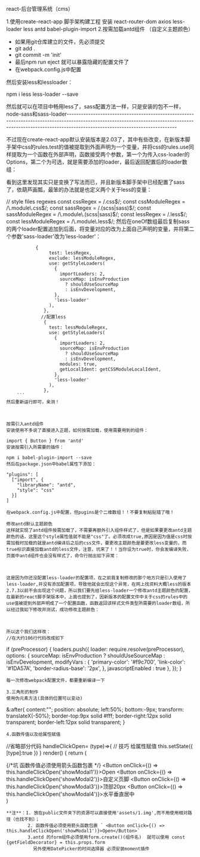 react-后台管理系统（cms）

1.使用create-react-app 脚手架构建工程 安装 react-router-dom axios less-loader less antd babel-plugin-import 
2.按需加载antd组件 （自定义主题颜色）  
 - 如果用git仓库建立的文件，先必须提交
 - git add . 
 - git commit -m 'init'
 - 最后npm run eject 就可以暴露隐藏的配置文件了
 - 在webpack.config.js中配置
 
然后安装less和lessloader：

npm i less less-loader --save


         
然后就可以在项目中畅用less了，sass配置方法一样，只是安装的包不一样，node-sass和sass-loader----------------------------------------------------------------------------------------------------------------------------------------------------------------------------------------------------------

不过现在create-react-app默认安装版本是2.03了，其中有些改变，在新版本脚手架中css的rules.test的值被提取到外面声明为一个变量，并将css的rules.use同样提取为一个函数在外部声明，函数接受两个参数，第一个为传入css-loader的Options，第二个为可选，就是需要添加的loader，最后返回配置后的loader数组：

看到这里发现其实只是变换了写法而已，并且新版本脚手架中已经配置了sass了，依葫芦画瓢，最笨的办法就是也定义两个关于less的变量：

// style files regexes
const cssRegex = /\.css$/;
const cssModuleRegex = /\.module\.css$/;
const sassRegex = /\.(scss|sass)$/;
const sassModuleRegex = /\.module\.(scss|sass)$/;
const lessRegex = /\.less$/;
const lessModuleRegex = /\.module\.less$/;
然后在oneOf数组最后复制sass的两个loader配置追加到后面，将变量对应的改为上面自己声明的变量，并将第二个参数'sass-loader'改为'less-loader'：
```
           {
                test: lessRegex,
                exclude: lessModuleRegex,
                use: getStyleLoaders(
                  {
                    importLoaders: 2,
                    sourceMap: isEnvProduction
                      ? shouldUseSourceMap
                      : isEnvDevelopment,
                  },
                  'less-loader'
                ),
              },
             //配置less
              {
                test: lessModuleRegex,
                use: getStyleLoaders(
                  {
                    importLoaders: 2,
                    sourceMap: isEnvProduction
                      ? shouldUseSourceMap
                      : isEnvDevelopment,
                    modules: true,
                    getLocalIdent: getCSSModuleLocalIdent,
                  },
                  'less-loader'
                ),
              },
    ```
然后重新运行即可，亲测！



按需引入antd组件
安装使用不多说了直接进入正题，如何按需加载，使用需要用到的组件：

import { Button } from 'antd'
安装按需引入所需要的插件：

npm i babel-plugin-import --save
然后在package.json中babel属性下添加：
```
    "plugins": [
      ["import", {
        "libraryName": "antd",
        "style": "css"
      }]
    ]
```
在webpack.config.js中配置，但pugins是个二维数组！！不要复制粘贴错了哦！

修改antd默认主题颜色
这样就实现了antd组件按需加载了，不需要再额外引入组件样式了，但是如果要更改antd主题颜色的话，这里这个style属性值就不能是"css"了。必须改成true,原因是因为值是css时按需加载时加载的就是antd编译后之后的css文件，要更改主题颜色是要更改less变量的，而true标识直接加载antd的less文件，注意，坑来了！！当你设为true时，你会发编译失败，页面中antd组件也会没有样式了，命令行抛出如下异常：



这是因为你还没配置less-loader的配置项，在之前我复制修改的那个地方只是引入使用了less-loader,并没有添加配置项，导致他就会出现这个异常，在网上找资料大概less的版本2.7.3以前不会出现这个问题，所以我们要先给less-loader一个修改antd主题颜色的配置，
在最新的react脚手架版本中，上面也提到了，因新版本的配置文件中关于css的rules中的use值被提到外部声明成了一个配置函数，函数返回该样式文件类型所需要的loader数组，所以经过我如下修改并测试，成功修改主题颜色：



所以这个我们这样改：
//在大约106行代码改成如下
```
  if (preProcessor) {
      loaders.push({
        loader: require.resolve(preProcessor),
        options: {
          sourceMap: isEnvProduction ? shouldUseSourceMap : isEnvDevelopment,
          modifyVars : {
            'primary-color': '#f9c700',
            'link-color': '#1DA57A',
            'border-radius-base': '2px',
          },
          javascriptEnabled : true
        },
      });
    }
```
每一次修改webpack配置文件，都要重新编译一下

3.三角形的制作
使用伪元素方法(具体的位置可以变动)
```
&:after{
        content:"";
        position: absolute;
        left:50%;
        bottom:-9px;
        transform: translateX(-50%);
        border-top:9px solid #fff;
        border-right:12px solid transparent;
        border-left:12px solid transparent;
    }
```
4.函数传值以及给属性赋值
```
//省略部分代码
 handleClickOpen= (type)=>{
        // 技巧 给属性赋值
        this.setState({
            [type]:true
        })
    }
    render() {
        return (
            <div>
                <Card title="基础模态框">
                                        {/*坑  函数传值必须使用箭头函数包裹 */}
                    <Button onClick={() => this.handleClickOpen('showModal1')}>Open</Button>
                    <Button onClick={() => this.handleClickOpen('showModal2')}>自定义页脚</Button>
                    <Button onClick={() => this.handleClickOpen('showModal3')}>顶部20px</Button>
                    <Button onClick={() => this.handleClickOpen('showModal4')}>水平垂直居中</Button>
                </Card>
            </div>
        )
```
**注**：1. 放在public文件夹下的资源可以直接使用'assets/1.img',而不用使用相对路径（也找不到）；
        2. 函数传值必须使用箭头函数包裹 ` <Button onClick={() => this.handleClickOpen('showModal1')}>Open</Button>`
        3.antd 的form组件必须使用form.create()(组件名)  就可以使用 const {getFieldDecorator} = this.props.form
          另外使用DatePicker的时间选择器 必须安装moment插件
          